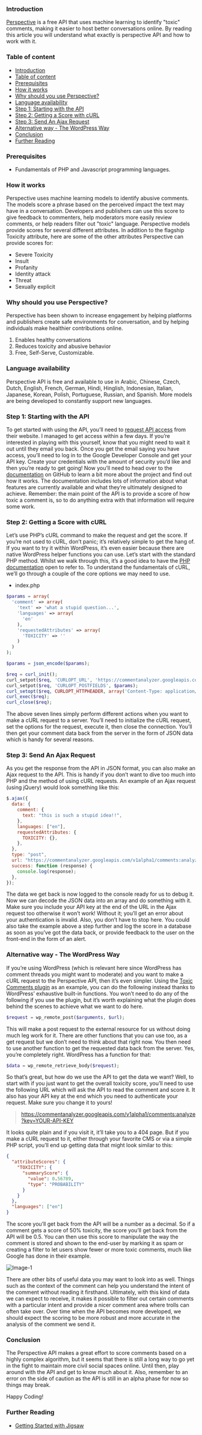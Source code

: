 ### Introduction

[Perspective](https://www.perspectiveapi.com/#/) is a free API that uses machine learning to identify "toxic" comments, making it easier to host better conversations online. By reading this article you will understand what exactly is perspective API and how to work with it.

### Table of content

- [Introduction](#introduction)
- [Table of content](#table-of-content)
- [Prerequisites](#prerequisites)
- [How it works](#how-it-works)
- [Why should you use Perspective?](#why-should-you-use-perspective)
- [Language availability](#language-availability)
- [Step 1: Starting with the API](#step-1-starting-with-the-api)
- [Step 2: Getting a Score with cURL](#step-2-getting-a-score-with-curl)
- [Step 3: Send An Ajax Request](#step-3-send-an-ajax-request)
- [Alternative way - The WordPress Way](#alternative-way---the-wordpress-way)
- [Conclusion](#conclusion)
- [Further Reading](#further-reading)

### Prerequisites

- Fundamentals of PHP and Javascript programming languages.

### How it works

Perspective uses machine learning models to identify abusive comments. The models score a phrase based on the perceived impact the text may have in a conversation. Developers and publishers can use this score to give feedback to commenters, help moderators more easily review comments, or help readers filter out "toxic" language. Perspective models provide scores for several different attributes. In addition to the flagship Toxicity attribute, here are some of the other attributes Perspective can provide scores for:

- Severe Toxicity
- Insult
- Profanity
- Identity attack
- Threat
- Sexually explicit

### Why should you use Perspective?

Perspective has been shown to increase engagement by helping platforms and publishers create safe environments for conversation, and by helping individuals make healthier contributions online.

1. Enables healthy conversations
2. Reduces toxicity and abusive behavior
3. Free, Self-Serve, Customizable.

### Language availability

Perspective API is free and available to use in Arabic, Chinese, Czech, Dutch, English, French, German, Hindi, Hinglish, Indonesian, Italian, Japanese, Korean, Polish, Portuguese, Russian, and Spanish. More models are being developed to constantly support new languages.

### Step 1: Starting with the API

To get started with using the API, you’ll need to [request API access](https://www.perspectiveapi.com/) from their website. I managed to get access within a few days. If you’re interested in playing with this yourself, know that you might need to wait it out until they email you back. Once you get the email saying you have access, you’ll need to log in to the Google Developer Console and get your API key. Create your credentials with the amount of security you’d like and then you’re ready to get going! Now you’ll need to head over to the [documentation](https://github.com/conversationai/perspectiveapi) on GitHub to learn a bit more about the project and find out how it works. The documentation includes lots of information about what features are currently available and what they’re ultimately designed to achieve. Remember: the main point of the API is to provide a score of how toxic a comment is, so to do anything extra with that information will require some work.

### Step 2: Getting a Score with cURL

Let’s use PHP’s cURL command to make the request and get the score. If you’re not used to cURL, don’t panic; it’s relatively simple to get the hang of. If you want to try it within WordPress, it’s even easier because there are native WordPress helper functions you can use. Let’s start with the standard PHP method. Whilst we walk through this, it’s a good idea to have the [PHP documentation](https://www.php.net/docs.php) open to refer to. To understand the fundamentals of cURL, we’ll go through a couple of the core options we may need to use.

- index.php

```php
$params = array(
  'comment' => array(
    'text' => 'what a stupid question...',
    'languages' => array(
      'en'
    ),
    'requestedAttributes' => array(
      'TOXICITY' => ''
    )
  )
);

$params = json_encode($params);

$req = curl_init();
curl_setpot($req, 'CURLOPT_URL', 'https://commentanalyzer.googleapis.com/v1alpha1/comments:analyze');
curl_setpot($req, 'CURLOPT_POSTFIELDS', $params);
curl_setopt($req, CURLOPT_HTTPHEADER, array('Content-Type: application/json');
curl_exec($req);
curl_close($req);
```

The above seven lines simply perform different actions when you want to make a cURL request to a server. You’ll need to initialize the cURL request, set the options for the request, execute it, then close the connection. You’ll then get your comment data back from the server in the form of JSON data which is handy for several reasons.

### Step 3: Send An Ajax Request

As you get the response from the API in JSON format, you can also make an Ajax request to the API. This is handy if you don’t want to dive too much into PHP and the method of using cURL requests. An example of an Ajax request (using jQuery) would look something like this:

```javascript
$.ajax({
  data: {
    comment: {
      text: "this is such a stupid idea!!",
    },
    languages: ["en"],
    requestedAttributes: {
      TOXICITY: {},
    },
  },
  type: "post",
  url: "https://commentanalyzer.googleapis.com/v1alpha1/comments:analyze?key=YOUR-API-KEY",
  success: function (response) {
    console.log(response);
  },
});
```

The data we get back is now logged to the console ready for us to debug it. Now we can decode the JSON data into an array and do something with it. Make sure you include your API key at the end of the URL in the Ajax request too otherwise it won’t work! Without it; you’ll get an error about your authentication is invalid. Also, you don’t have to stop here. You could also take the example above a step further and log the score in a database as soon as you’ve got the data back, or provide feedback to the user on the front-end in the form of an alert.

### Alternative way - The WordPress Way

If you’re using WordPress (which is relevant here since WordPress has comment threads you might want to moderate) and you want to make a cURL request to the Perspective API, then it’s even simpler. Using the [Toxic Comments plugin](https://wordpress.org/plugins/toxic-comments/) as an example, you can do the following instead thanks to WordPress’ exhaustive built-in functions. You won’t need to do any of the following if you use the plugin, but it’s worth explaining what the plugin does behind the scenes to achieve what we want to do here.

```php
$request = wp_remote_post($arguments, $url);
```

This will make a post request to the external resource for us without doing much leg work for it. There are other functions that you can use too, as a get request but we don’t need to think about that right now. You then need to use another function to get the requested data back from the server. Yes, you’re completely right. WordPress has a function for that:

```php
$data = wp_remote_retrieve_body($request);
```

So that’s great, but how do we use the API to get the data we want? Well, to start with if you just want to get the overall toxicity score, you’ll need to use the following URL which will ask the API to read the comment and score it. It also has your API key at the end which you need to authenticate your request. Make sure you change it to yours!

> https://commentanalyzer.googleapis.com/v1alpha1/comments:analyze?key=YOUR-API-KEY

It looks quite plain and if you visit it, it’ll take you to a 404 page. But if you make a cURL request to it, either through your favorite CMS or via a simple PHP script, you’ll end up getting data that might look similar to this:

```JSON
{
  "attributeScores": {
    "TOXICITY": {
      "summaryScore": {
        "value": 0.56789,
        "type": "PROBABILITY"
      }
    }
  },
  "languages": ["en"]
}
```

The score you’ll get back from the API will be a number as a decimal. So if a comment gets a score of 50% toxicity, the score you’ll get back from the API will be 0.5. You can then use this score to manipulate the way the comment is stored and shown to the end-user by marking it as spam or creating a filter to let users show fewer or more toxic comments, much like Google has done in their example.

![Image-1](/engineering-education/edit/improving-conversation-with-the-perspective-api/image.png)

There are other bits of useful data you may want to look into as well. Things such as the context of the comment can help you understand the intent of the comment without reading it firsthand. Ultimately, with this kind of data we can expect to receive, it makes it possible to filter out certain comments with a particular intent and provide a nicer comment area where trolls can often take over. Over time when the API becomes more developed, we should expect the scoring to be more robust and more accurate in the analysis of the comment we send it.

### Conclusion

The Perspective API makes a great effort to score comments based on a highly complex algorithm, but it seems that there is still a long way to go yet in the fight to maintain more civil social spaces online. Until then, play around with the API and get to know much about it. Also, remember to an error on the side of caution as the API is still in an alpha phase for now so things may break.

Happy Coding!

### Further Reading

- [Getting Started with Jigsaw](https://jigsaw.google.com/)
